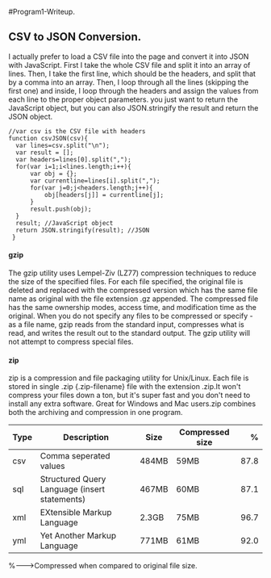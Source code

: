 #Program1-Writeup.
## CSV to JSON Conversion.

I actually prefer to load a CSV file into the page and convert it into JSON with JavaScript.
First I take the whole CSV file and split it into an array of lines. Then, I take the first line,
which should be the headers, and split that by a comma into an array. Then, I loop through all the lines
(skipping the first one) and inside, I loop through the headers and assign the values from each line to 
the proper object parameters. you just want to return the JavaScript object, but you can also JSON.stringify
the result and return the JSON object.

```
//var csv is the CSV file with headers
function csvJSON(csv){
  var lines=csv.split("\n");
  var result = [];
  var headers=lines[0].split(",");
  for(var i=1;i<lines.length;i++){
	  var obj = {};
	  var currentline=lines[i].split(",");
	  for(var j=0;j<headers.length;j++){
		  obj[headers[j]] = currentline[j];
	  }
	  result.push(obj);
  }
  result; //JavaScript object
  return JSON.stringify(result); //JSON
 } 
```
#### gzip
  The gzip utility uses Lempel-Ziv (LZ77) compression techniques to reduce the size of the specified files. For each file specified, the original file is deleted and replaced with the compressed version which has the same file name as original with the file extension .gz appended. The compressed file has the same ownership modes, access time, and modification time as the original. When you do not specify any files to be compressed or specify - as a file name, gzip reads from the standard input, compresses what is read, and writes the result out to the standard output. The gzip utility will not attempt to compress special files.
  
#### zip
zip is a compression and file packaging utility for Unix/Linux. Each file is stored in single .zip {.zip-filename} file with the extension .zip.It won't compress your files down a ton, but it's super fast and you don't need to install any extra software. Great for Windows and Mac users.zip combines both the archiving and compression in one program.


| Type | Description                                  | Size    |Compressed size|   %   |
|------|----------------------------------------------|---------|---------------|------:|
| csv  |Comma seperated values                        | 484MB   |     59MB      | 87.8  |
| sql  |Structured Query Language (insert statements) | 467MB   |     60MB      | 87.1  |
| xml  |EXtensible Markup Language                    | 2.3GB   |     75MB      | 96.7  |
| yml  |Yet Another Markup Language                   | 771MB   |     61MB      | 92.0  |
   
%--->Compressed when compared to original file size.
  
